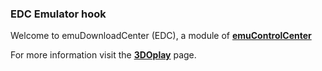 ### EDC Emulator hook

Welcome to emuDownloadCenter (EDC), a module of [**emuControlCenter**](https://github.com/PhoenixInteractiveNL/emuControlCenter/wiki/)

For more information visit the [**3DOplay**](https://github.com/PhoenixInteractiveNL/edc-masterhook/wiki/Emulator-3doplay#menu) page.
